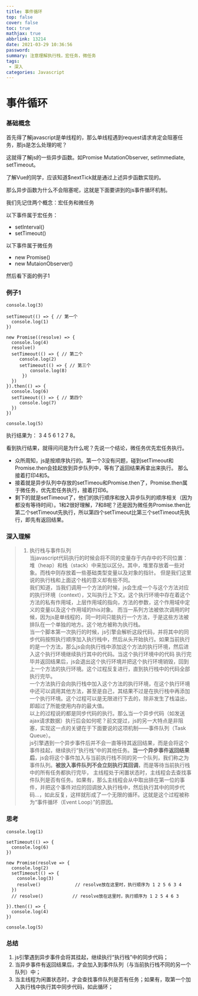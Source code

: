 ```yaml
---
title: 事件循环
top: false
cover: false
toc: true
mathjax: true
abbrlink: 13214
date: 2021-03-29 10:36:56
password:
summary: 注意理解执行栈，宏任务，微任务
tags: 
 - 深入
categories: Javascript
---
```


# 事件循环

### 基础概念
首先得了解javascript是单线程的，那么单线程遇到request请求肯定会阻塞任务，那js是怎么处理的呢？

这就得了解js的一些异步函数。如Promise MutationObserver, setImmediate, setTimeout。

了解Vue的同学，应该知道$nextTick就是通过上述异步函数实现的。

那么异步函数为什么不会阻塞呢，这就是下面要讲到的js事件循环机制。

我们先记住两个概念：宏任务和微任务

以下事件属于宏任务：

- setInterval()
- setTimeout()

以下事件属于微任务

-  new Promise()
-  new MutaionObserver()

然后看下面的例子1

### 例子1 
```
console.log(3)

setTimeout(() => { // 第一个
  console.log(1)
})

new Promise((resolve) => {
  console.log(4)
  resolve()
  setTimeout(() => { // 第二个
     console.log(2)
     setTimeout(() => { // 第三个
	     console.log(8)
	  })
  })
}).then(() => {
  console.log(6)
  setTimeout(() => { // 第四个
     console.log(7)
  })
})

console.log(5)  
```

执行结果为： 3 4 5 6 1 2 7 8。

看到执行结果，就得问问是为什么呢？先说一个结论，微任务优先宏任务执行。

- 众所周知，js是按顺序执行的。第一个3没有问题，碰到setTimeout和Promise.then会挂起放到异步队列中，等有了返回结果再拿出来执行。 那么接着打印4和5。
- 接着就是异步队列中存放的setTimeou和Promise.then了，Promise.then属于微任务，优先宏任务执行，接着打印6。
- 剩下的就是setTimeout了，他们的执行顺序和放入异步队列的顺序相关（因为都没有等待时间）。1和2很好理解，7和8呢？还是因为微任务Promise.then比第二个setTimeout先执行，所以第四个setTimeout比第三个setTimeout先执行，即先有返回结果。

### 深入理解
> 1. 执行栈与事件队列  
> 当javascript代码执行的时候会将不同的变量存于内存中的不同位置：堆（heap）和栈（stack）中来加以区分。其中，堆里存放着一些对象。而栈中则存放着一些基础类型变量以及对象的指针。 但是我们这里说的执行栈和上面这个栈的意义却有些不同。  
> 我们知道，当我们调用一个方法的时候，js会生成一个与这个方法对应的执行环境（context），又叫执行上下文。这个执行环境中存在着这个方法的私有作用域，上层作用域的指向，方法的参数，这个作用域中定义的变量以及这个作用域的this对象。 而当一系列方法被依次调用的时候，因为js是单线程的，同一时间只能执行一个方法，于是这些方法被排队在一个单独的地方。这个地方被称为执行栈。  
> 当一个脚本第一次执行的时候，js引擎会解析这段代码，并将其中的同步代码按照执行顺序加入执行栈中，然后从头开始执行。如果当前执行的是一个方法，那么js会向执行栈中添加这个方法的执行环境，然后进入这个执行环境继续执行其中的代码。当这个执行环境中的代码 执行完毕并返回结果后，js会退出这个执行环境并把这个执行环境销毁，回到上一个方法的执行环境。这个过程反复进行，直到执行栈中的代码全部执行完毕。  
> 一个方法执行会向执行栈中加入这个方法的执行环境，在这个执行环境中还可以调用其他方法，甚至是自己，其结果不过是在执行栈中再添加一个执行环境。这个过程可以是无限进行下去的，除非发生了栈溢出，即超过了所能使用内存的最大值。  
> 以上的过程说的都是同步代码的执行。那么当一个异步代码（如发送ajax请求数据）执行后会如何呢？前文提过，js的另一大特点是非阻塞，实现这一点的关键在于下面要说的这项机制——事件队列（Task Queue）。  
> js引擎遇到一个异步事件后并不会一直等待其返回结果，而是会将这个事件挂起，继续执行“执行栈”中的其他任务。**当一个异步事件返回结果后**，js会将这个事件加入与当前执行栈不同的另一个队列，我们称之为事件队列。**被放入事件队列不会立刻执行其回调**，而是等待当前执行栈中的所有任务都执行完毕， 主线程处于闲置状态时，主线程会去查找事件队列是否有任务。如果有，那么主线程会从中取出排在第一位的事件，并把这个事件对应的回调放入执行栈中，然后执行其中的同步代码...，如此反复，这样就形成了一个无限的循环。这就是这个过程被称为“事件循环（Event Loop）”的原因。


### 思考
```
console.log(1)

setTimeout(() => {
  console.log(6)
})

new Promise(resolve => {
  console.log(2)
  setTimeout(() => {
    console.log(3)
    resolve()             // resolve放在这里时，执行顺序为 1 2 5 6 3 4
  })
  // resolve()           // resolve放在这里时，执行顺序为 1 2 5 4 6 3

}).then(() => {
  console.log(4)
})

console.log(5)
```

### 总结
1. js引擎遇到异步事件会将其挂起，继续执行“执行栈”中的同步代码；
2. 当异步事件有返回结果后，才会加入到事件队列（与当前执行栈不同的另一个队列）中；
3. 当主线程为闲置状态时，才会查找事件队列是否有任务；如果有，取第一个加入执行栈中执行其中同步代码，如此循环；